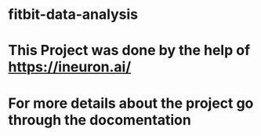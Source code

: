 # fitbit-data-analysis
# This Project was done by the help of https://ineuron.ai/
# For more details about the project go through the docomentation
